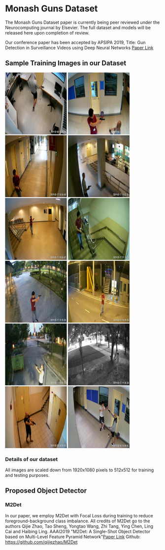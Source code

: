 # Monash Guns Dataset
The Monash Guns Dataset paper is currently being peer reviewed under the Neurocomputing journal by Elsevier. 
The full dataset and models will be released here upon completion of review.

Our conference paper has been accepted by APSIPA 2019,
Title: Gun Detection in Surveillance Videos using Deep Neural Networks [Paper Link](https://marcuslimjunyi.github.io/papers/Gun%20Detection%20in%20Surveillance%20Videos%20using%20Deep%20Neural%20Networks.pdf)

## Sample Training Images in our Dataset
<img src="/images/pistol_1.jpg" width="200"> <img src="/images/pistol_1268.jpg" width="200"> <img src="/images/pistol_1476.jpg" width="200"> <img src="/images/pistol_1511.jpg" width="200"> <img src="/images/pistol_1574.jpg" width="200"> <img src="/images/pistol_1659.jpg" width="200"> <img src="/images/pistol_1931.jpg" width="200"> <img src="/images/pistol_2023.jpg" width="200"> <img src="/images/pistol_2038.jpg" width="200"> <img src="/images/pistol_2078.jpg" width="200"> <img src="/images/pistol_2730.jpg" width="200"> <img src="/images/pistol_318.jpg" width="200">

### Details of our dataset
All images are scaled down from 1920x1080 pixels to 512x512 for training and testing purposes.

## Proposed Object Detector
### M2Det
In our paper, we employ M2Det with Focal Loss during training to reduce foreground-background class imbalance.
All credits of M2Det go to the authors Qijie Zhao, Tao Sheng, Yongtao Wang, Zhi Tang, Ying Chen, Ling Cai and Haibing Ling.
AAAI2019 "M2Det: A Single-Shot Object Detector based on Multi-Level Feature Pyramid Network"[Paper Link](https://qijiezhao.github.io/imgs/m2det.pdf)
Github: https://github.com/qijiezhao/M2Det

